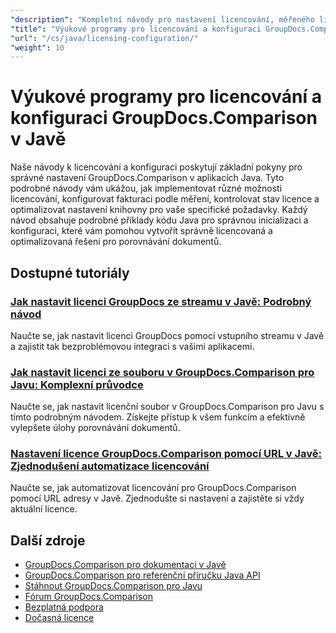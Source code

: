 ```yaml
---
"description": "Kompletní návody pro nastavení licencování, měřeného licencování a konfiguraci GroupDocs.Comparison pro Javu."
"title": "Výukové programy pro licencování a konfiguraci GroupDocs.Comparison v Javě"
"url": "/cs/java/licensing-configuration/"
"weight": 10
---
```


# Výukové programy pro licencování a konfiguraci GroupDocs.Comparison v Javě

Naše návody k licencování a konfiguraci poskytují základní pokyny pro správné nastavení GroupDocs.Comparison v aplikacích Java. Tyto podrobné návody vám ukážou, jak implementovat různé možnosti licencování, konfigurovat fakturaci podle měření, kontrolovat stav licence a optimalizovat nastavení knihovny pro vaše specifické požadavky. Každý návod obsahuje podrobné příklady kódu Java pro správnou inicializaci a konfiguraci, které vám pomohou vytvořit správně licencovaná a optimalizovaná řešení pro porovnávání dokumentů.

## Dostupné tutoriály

### [Jak nastavit licenci GroupDocs ze streamu v Javě: Podrobný návod](./set-groupdocs-license-stream-java-guide/)
Naučte se, jak nastavit licenci GroupDocs pomocí vstupního streamu v Javě a zajistit tak bezproblémovou integraci s vašimi aplikacemi.

### [Jak nastavit licenci ze souboru v GroupDocs.Comparison pro Javu: Komplexní průvodce](./groupdocs-comparison-license-setup-java/)
Naučte se, jak nastavit licenční soubor v GroupDocs.Comparison pro Javu s tímto podrobným návodem. Získejte přístup k všem funkcím a efektivně vylepšete úlohy porovnávání dokumentů.

### [Nastavení licence GroupDocs.Comparison pomocí URL v Javě: Zjednodušení automatizace licencování](./set-groupdocs-comparison-license-url-java/)
Naučte se, jak automatizovat licencování pro GroupDocs.Comparison pomocí URL adresy v Javě. Zjednodušte si nastavení a zajistěte si vždy aktuální licence.

## Další zdroje

- [GroupDocs.Comparison pro dokumentaci v Javě](https://docs.groupdocs.com/comparison/java/)
- [GroupDocs.Comparison pro referenční příručku Java API](https://reference.groupdocs.com/comparison/java/)
- [Stáhnout GroupDocs.Comparison pro Javu](https://releases.groupdocs.com/comparison/java/)
- [Fórum GroupDocs.Comparison](https://forum.groupdocs.com/c/comparison)
- [Bezplatná podpora](https://forum.groupdocs.com/)
- [Dočasná licence](https://purchase.groupdocs.com/temporary-license/)